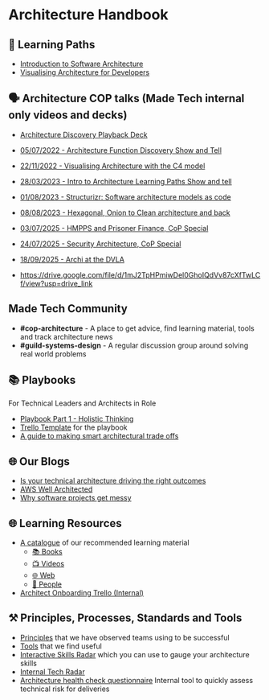 # Architecture Handbook
## 🏫 Learning Paths
- [Introduction to Software Architecture](learning_paths/introduction_to_software_architecture.md)
- [Visualising Architecture for Developers](learning_paths/visualising_architecture/1_why_visualise.md)

## 🗣️ Architecture COP talks (Made Tech internal only videos and decks)
- [Architecture Discovery Playback Deck](https://docs.google.com/presentation/d/18MlrVItk6v-j92kSlDHtoE-NOpe7qwq7Ow_TIm6auDI/edit?usp=sharing)
- [05/07/2022 - Architecture Function Discovery Show and Tell](https://drive.google.com/file/d/1bt-WybDrsAncuf_stir0ueE9nPVHo4KW/view?usp=drive_link)
- [22/11/2022 - Visualising Architecture with the C4 model](https://docs.google.com/presentation/d/1wXXkyTgoNJIgyD9MDuIlvi85uGHWjIgQhvOPKTNsrHo/edit?usp=sharing)
- [28/03/2023 - Intro to Architecture Learning Paths Show and tell](https://drive.google.com/file/d/1vLe46uk2GHBQvl8khTwDhmXAZ7nw51wb/view?usp=drive_link)
- [01/08/2023 - Structurizr: Software architecture models as code](https://drive.google.com/file/d/1mJ2TpHPmiwDel0GhoIQdVv87cXfTwLCf/view?usp=drive_link)
- [08/08/2023 - Hexagonal, Onion to Clean architecture and back](https://docs.google.com/presentation/d/1bwsnqgwQv_i06mQVnOS48lQIWmAimYTw9s-Vgo07iLc/edit?slide=id.g25edbc8474a_0_0#slide=id.g25edbc8474a_0_0)
- [03/07/2025 - HMPPS and Prisoner Finance, CoP Special](https://drive.google.com/file/d/1Jj1E51uIcZ2S8w5CWh-5yKJIQLb8WKdO/view?usp=drive_link)
- [24/07/2025 - Security Architecture, CoP Special](https://drive.google.com/file/d/1kuFkumTOlV82fZUlg1YiqAvDemdjIUo4/view?usp=drive_link)
- [18/09/2025 - Archi at the DVLA](https://drive.google.com/file/d/1AmHplydzwLeWfIRxpzZRYD_QBageRpCu/view?usp=drive_link)

- https://drive.google.com/file/d/1mJ2TpHPmiwDel0GhoIQdVv87cXfTwLCf/view?usp=drive_link

## Made Tech Community
- **#cop-architecture** - A place to get advice, find learning material, tools and track architecture news
- **#guild-systems-design** - A regular discussion group around solving real world problems

## 📚 Playbooks
For Technical Leaders and Architects in Role

- [Playbook Part 1 - Holistic Thinking](https://docs.google.com/presentation/d/1RwBxzT37oZNXWZzJBgZ9e-IzXfYOlf7FnGIPdjEZV-Q/edit?usp=sharing)
- [Trello Template](https://trello.com/b/YIcVgWde/architecture-playbook-template) for the playbook
- [A guide to making smart architectural trade offs](https://docs.google.com/presentation/d/1Qmi2VzweV8nl4BaHxEMJ7-jp_BYUL5pg/edit?usp=sharing&ouid=106860531659383205231&rtpof=true&sd=true)

## 🌐 Our Blogs
- [Is your technical architecture driving the right outcomes](https://www.madetech.com/blog/is-your-technical-architecture-driving-the-right-outcomes/?utm_content=305104948&utm_medium=social&utm_source=linkedin&hss_channel=lcp-276725)
- [AWS Well Architected](https://www.madetech.com/blog/aws-well-architected/)
- [Why software projects get messy](https://www.madetech.com/blog/messy-software-projects/)

## 🌐 Learning Resources
- [A catalogue](resources.md) of our recommended learning material
   - [📚 Books](resources.md#books)
   - [📺 Videos](resources.md#videos)
   - [🌐 Web](resources.md#web)
   - [💁 People](resources.md#people)
 - [Architect Onboarding Trello (Internal)](https://trello.com/b/3EkppnCt/technical-architect-onboarding-week-1)

## ⚒️ Principles, Processes, Standards and Tools
- [Principles](principles.md) that we have observed teams using to be successful
- [Tools](principles/tools.md) that we find useful
- [Interactive Skills Radar](https://madetech.github.io/skills-radar/) which you can use to gauge your architecture skills
- [Internal Tech Radar](https://miro.com/app/board/uXjVI3qqUr8=/?share_link_id=724709993521)
- [Architecture health check questionnaire](https://docs.google.com/spreadsheets/d/1zQWIWf80eK6i0kjhB_GeAUZ47TrtFz0UWEq1y0F0W_4/edit?usp=sharing) Internal tool to quickly assess technical risk for deliveries
